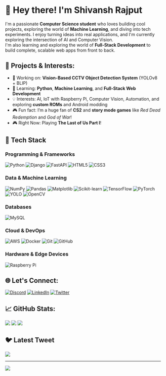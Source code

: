 # 👋 Hey there! I'm Shivansh Rajput

I'm a passionate **Computer Science student** who loves building cool projects, exploring the world of **Machine Learning**, and diving into tech experiments. I enjoy turning ideas into real applications, and I'm currently exploring the intersection of AI and Computer Vision.  
I'm also learning and exploring the world of **Full-Stack Development** to build complete, scalable web apps from front to back.

## 🔭 Projects & Interests:
- 🚧 Working on: **Vision-Based CCTV Object Detection System** (YOLOv8 + BLIP)
- 🧠 Learning: **Python**, **Machine Learning**, and **Full-Stack Web Development**
- 💡 Interests: AI, IoT with Raspberry Pi, Computer Vision, Automation, and exploring **custom ROMs** and Android modding
- 🎮 Fun fact: I’m a huge fan of **CS2** and **story mode games** like *Red Dead Redemption* and *God of War*!
- 🎮 Right Now: Playing **The Last of Us Part I**!

## 🧰 Tech Stack

### **Programming & Frameworks**
![Python](https://img.shields.io/badge/python-3670A0?style=for-the-badge&logo=python&logoColor=ffdd54)
![Django](https://img.shields.io/badge/django-%23092E20.svg?style=for-the-badge&logo=django&logoColor=white)
![FastAPI](https://img.shields.io/badge/FastAPI-009688?style=for-the-badge&logo=fastapi&logoColor=white)
![HTML5](https://img.shields.io/badge/html5-%23E34F26.svg?style=for-the-badge&logo=html5&logoColor=white)
![CSS3](https://img.shields.io/badge/css3-%231572B6.svg?style=for-the-badge&logo=css3&logoColor=white)

### **Data & Machine Learning**
![NumPy](https://img.shields.io/badge/numpy-%23013243.svg?style=for-the-badge&logo=numpy&logoColor=white)
![Pandas](https://img.shields.io/badge/pandas-%23150458.svg?style=for-the-badge&logo=pandas&logoColor=white)
![Matplotlib](https://img.shields.io/badge/Matplotlib-%23ffffff.svg?style=for-the-badge&logo=Matplotlib&logoColor=black)
![Scikit-learn](https://img.shields.io/badge/scikit--learn-%23F7931E.svg?style=for-the-badge&logo=scikit-learn&logoColor=white)
![TensorFlow](https://img.shields.io/badge/TensorFlow-%23FF6F00.svg?style=for-the-badge&logo=TensorFlow&logoColor=white)
![PyTorch](https://img.shields.io/badge/PyTorch-%23EE4C2C.svg?style=for-the-badge&logo=PyTorch&logoColor=white)
![YOLO](https://img.shields.io/badge/YOLO-00FFFF?style=for-the-badge&logo=yolo&logoColor=black)
![OpenCV](https://img.shields.io/badge/opencv-%23white.svg?style=for-the-badge&logo=opencv&logoColor=white)

### **Databases**
![MySQL](https://img.shields.io/badge/mysql-%2300f.svg?style=for-the-badge&logo=mysql&logoColor=white)

### **Cloud & DevOps**
![AWS](https://img.shields.io/badge/AWS-%23FF9900.svg?style=for-the-badge&logo=amazon-aws&logoColor=white)
![Docker](https://img.shields.io/badge/docker-%230db7ed.svg?style=for-the-badge&logo=docker&logoColor=white)
![Git](https://img.shields.io/badge/git-%23F05033.svg?style=for-the-badge&logo=git&logoColor=white)
![GitHub](https://img.shields.io/badge/github-%23121011.svg?style=for-the-badge&logo=github&logoColor=white)

### **Hardware & Edge Devices**
![Raspberry Pi](https://img.shields.io/badge/Raspberry%20Pi-A22846?style=for-the-badge&logo=raspberrypi&logoColor=white)


## 🌐 Let's Connect:
[![Discord](https://img.shields.io/badge/Discord-%237289DA.svg?logo=discord&logoColor=white)](https://discord.gg/ZYG92Wa)
[![LinkedIn](https://img.shields.io/badge/LinkedIn-%230077B5.svg?logo=linkedin&logoColor=white)](https://www.linkedin.com/in/shivansh-rajput-781373117/)
[![Twitter](https://img.shields.io/badge/Twitter-%231DA1F2.svg?logo=Twitter&logoColor=white)](https://twitter.com/RaptorShivansh)

## 📈 GitHub Stats:
![](https://github-readme-stats.vercel.app/api?username=RAPTOR-sr&theme=dark&hide_border=false&include_all_commits=true&count_private=true)
![](https://github-readme-streak-stats.herokuapp.com/?user=RAPTOR-sr&theme=dark&hide_border=false)
![](https://github-readme-stats.vercel.app/api/top-langs/?username=RAPTOR-sr&theme=dark&hide_border=false&layout=compact)

## 🐦 Latest Tweet
[![](https://gtce.itsvg.in/api?username=@RaptorShivansh)](https://github.com/VishwaGauravIn/github-twitter-card-embed)

---

[![](https://visitcount.itsvg.in/api?id=RAPTOR-sr&icon=0&color=0)](https://visitcount.itsvg.in)
